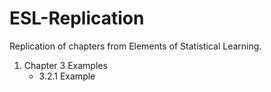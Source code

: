 # ESL-Replication
Replication of chapters from Elements of Statistical Learning.

1. Chapter 3 Examples
    - 3.2.1 Example

